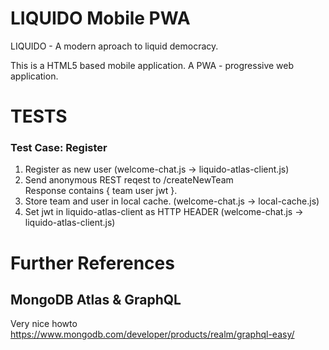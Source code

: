 # LIQUIDO Mobile PWA

LIQUIDO - A modern aproach to liquid democracy.

This is a HTML5 based mobile application. A PWA - progressive web application.

# TESTS

### Test Case: Register

 1. Register as new user                                 (welcome-chat.js -> liquido-atlas-client.js)
 2. Send anonymous REST reqest to /createNewTeam         
    Response contains { team user jwt }. 
 3. Store team and user in local cache.                  (welcome-chat.js -> local-cache.js)
 4.	Set jwt in liquido-atlas-client as HTTP HEADER       (welcome-chat.js -> liquido-atlas-client.js)







 # Further References

 ## MongoDB Atlas & GraphQL

Very nice howto
 https://www.mongodb.com/developer/products/realm/graphql-easy/